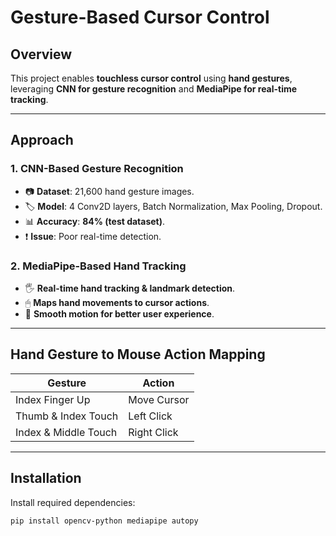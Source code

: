 # **Gesture-Based Cursor Control**

## **Overview**
This project enables **touchless cursor control** using **hand gestures**, leveraging **CNN for gesture recognition** and **MediaPipe for real-time tracking**.

---

## **Approach**
### **1. CNN-Based Gesture Recognition**
- 📷 **Dataset**: 21,600 hand gesture images.
- 🏷️ **Model**: 4 Conv2D layers, Batch Normalization, Max Pooling, Dropout.
- 📊 **Accuracy**: **84% (test dataset)**.
- ❗ **Issue**: Poor real-time detection.

### **2. MediaPipe-Based Hand Tracking**
- 🖐 **Real-time hand tracking & landmark detection**.
- 🖱 **Maps hand movements to cursor actions**.
- 🔄 **Smooth motion for better user experience**.

---

## **Hand Gesture to Mouse Action Mapping**
| Gesture | Action |
|---------|--------|
| Index Finger Up | Move Cursor |
| Thumb & Index Touch | Left Click |
| Index & Middle Touch | Right Click |

---

## **Installation**
Install required dependencies:
```bash
pip install opencv-python mediapipe autopy
